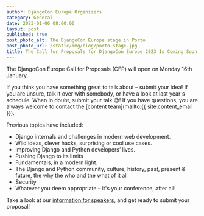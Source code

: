 ```yaml
---
author: DjangoCon Europe Organisers
category: General
date: 2023-01-06 08:00:00
layout: post
published: true
post_photo_alt: The DjangoCon Europe stage in Porto
post_photo_url: /static/img/blog/porto-stage.jpg
title: The Call for Proposals for DjangoCon Europe 2023 Is Coming Soon!
---
```


The DjangoCon Europe Call for Proposals (CFP) will open on Monday 16th January.

If you think you have something great to talk about – submit your idea! If you are unsure, talk it over with somebody, or have a look at last year's schedule. When in doubt, submit your talk 😉!  If you have questions, you are always welcome to contact the [content team](mailto:{{ site.content_email }}).

Previous topics have included:
- Django internals and challenges in modern web development.
- Wild ideas, clever hacks, surprising or cool use cases.
- Improving Django and Python developers’ lives.
- Pushing Django to its limits
- Fundamentals, in a modern light.
- The Django and Python community, culture, history, past, present & future, the why the who and the what of it all
- Security
- Whatever you deem appropriate – it's your conference, after all!

Take a look at our [information for speakers](/speaking), and get ready to submit your proposal!
